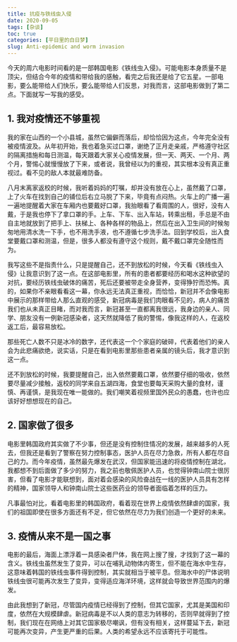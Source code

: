 ```yaml
---
title: 抗疫与铁线虫入侵
date: 2020-09-05
tags: [杂谈]
toc: true
categories: [平日里的白日梦]
slug: Anti-epidemic and worm invasion
---
```


今天的周六电影时间看的是一部韩国电影《铁线虫入侵》。可能电影本身质量不是顶尖，但结合今年的疫情和带给我的感触，看完之后我还是给了它五星。一部电影，要么能带给人们快乐，要么能带给人们反思，对我而言，这部电影做到了第二点。下面就写一写我的感受。

<!--more-->

## 1. 我对疫情还不够重视

我的家在山西的一个小县城，虽然它偏僻而落后，却恰恰因为这点，今年完全没有被疫情波及。从年初开始，我也着急买过口罩，谢绝了正月走亲戚，严格遵守社区的隔离措施和每日测温，每天跟着大家关心疫情发展，但一天、两天、一个月、两个月，警惕心就慢慢放了下来，或者说，我曾经以为的重视，其实根本没有真正重视过。看不见的敌人本就最难防备。

八月末离家返校的时候，我听着妈妈的叮嘱，却并没有放在心上，虽然戴了口罩，上了火车在找到自己的铺位后右立马脱了下来，毕竟有点闷热。火车上的广播一遍一遍地提醒着大家在车厢内也要戴好口罩，我抬眼看了看周围的人，很好，没有人戴，于是我也停下了拿口罩的手。上车、下车、出入车站，转乘出租，手总是不由自主地就放到了把手上、扶梯上、各种各样的物品上，然后在出入卫生间的时候匆匆地用清水洗一下手，也不用洗手液，也不遵循七步洗手法。回到学校后，出入食堂要戴口罩和测温，但是，很多人都没有遵守这个规则，戴不戴口罩完全随性而为。

我写这些不是指责什么，只是提醒自己，还不到放松的时候，今天看《铁线虫入侵》让我意识到了这一点。在这部电影里，所有的患者都要经历和喝水这种欲望的对抗，要经历铁线虫破体的痛苦，死后还要被带走全身营养，变得狰狞而恐怖。真的，如果你不亲眼看看这一幕，你永远无法真正重视，而恰恰，新冠并不会像电影中展示的那样带给人那么直观的感受，新冠病毒是我们肉眼看不见的，病人的痛苦我们也从未真正目睹，而对我而言，新冠甚至一直都离我很远，我身边的亲人、同学、朋友没有一例新冠感染者，这天然就降低了我的警惕，像我这样的人，在返校返工后，最容易放松。

那些死亡人数不只是冰冷的数字，还代表这一个个家庭的破碎，代表着他们的亲人会为此悲痛欲绝，说实话，只是在看到电影里那些患者亲属的镜头后，我才意识到这一点。

还不到放松的时候，我要提醒自己，出入依然要戴口罩，依然要仔细的吸收，依然要尽量减少接触，返校的同学来自五湖四海，食堂也要每天采购大量的食材，谨慎、再谨慎，是我现在唯一能做的。我们嘲笑着视频里国外民众的愚蠢，也许也应该好好想想现在的自己。

## 2. 国家做了很多

电影里韩国政府其实做了不少事，但还是没有控制住情况的发展，越来越多的人死去，但我还是看到了警察在努力控制事态，医护人员在尽力急救，所有人都在尽自己的力。而今年疫情，虽然最先爆发在武汉，但国家能迅速的将疫情控制在湖北，我都想不到后面做了多少的努力，我之前也敬佩医护人员，也觉得钟南山院士很厉害，但看了电影才能联想到，面对着会感染的风险奋战在一线的医护人员具有怎样的精神，国家领导人和钟南山院士这些医药业的领导者面临着怎样的压力。

凡事最怕对比，看着电影里的韩国政府，看着现在世界上疫情依然肆虐的国家，我们的祖国即使在很多方面还有不足，但它依然在尽力为我们创造一个更好的未来。

## 3. 疫情从来不是一国之事

电影的最后，海面上漂浮着一具感染者尸体，我在网上搜了搜，才找到了这一幕的含义。铁线虫虽然发生了变异，可以在哺乳动物体内寄生，但不能在海水中生存，这意味着韩国的铁线虫事件得到控制，其实就相当于被平息。但海水中的尸体说明铁线虫很可能再次发生了变异，变得适应海洋环境，这样就会导致世界范围内的爆发。

由此我想到了新冠，尽管国内疫情已经得到了控制，但其它国家，尤其是美国和印度，依然在大规模肆虐。新冠病毒是不以人类的意志为转移的，否则早就得到了控制，我们现在在网络上对其它国家极尽嘲讽，但有没有相关，这样蔓延下去，新冠可能再次变异，产生更严重的后果。人类的希望永远不应该寄托于可能性。

